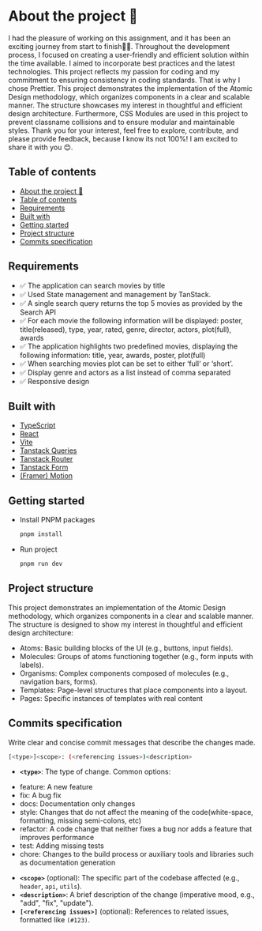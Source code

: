 # About the project 🎉

I had the pleasure of working on this assignment, and it has been an exciting journey from start to finish👩‍💻.
Throughout the development process, I focused on creating a user-friendly and efficient solution within the time available. I aimed to incorporate best practices and the latest technologies. This project reflects my passion for coding and my commitment to ensuring consistency in coding standards. That is why I chose Prettier. This project demonstrates the implementation of the Atomic Design methodology, which organizes components in a clear and scalable manner. The structure showcases my interest in thoughtful and efficient design architecture. Furthermore, CSS Modules are used in this project to prevent classname collisions and to ensure modular and maintainable styles. Thank you for your interest, feel free to explore, contribute, and please provide feedback, because I know its not 100%! I am excited to share it with you 😊.

## Table of contents

- [About the project 🎉](#about-the-project-)
- [Table of contents](#table-of-contents)
- [Requirements](#requirements)
- [Built with](#built-with)
- [Getting started](#getting-started)
- [Project structure](#project-structure)
- [Commits specification](#commits-specification)

## Requirements

- ✅ The application can search movies by title
- ✅ Used State management and management by TanStack.
- ✅ A single search query returns the top 5 movies as provided by the Search API
- ✅ For each movie the following information will be displayed: poster,
  title(released), type, year, rated, genre, director, actors, plot(full), awards
- ✅ The application highlights two predefined movies, displaying the following information: title, year, awards, poster,
  plot(full)
- ✅ When searching movies plot can be set to either ‘full‘ or ‘short’.
- ✅ Display genre and actors as a list instead of comma separated
- ✅ Responsive design

## Built with

- [TypeScript](https://www.typescriptlang.org/docs/)
- [React](https://react.dev/)
- [Vite](https://vite.dev/guide/)
- [Tanstack Queries](https://tanstack.com/query/latest)
- [Tanstack Router](https://tanstack.com/router/latest)
- [Tanstack Form](https://tanstack.com/form/latest)
- [(Framer) Motion](https://www.framer.com/motion/)

## Getting started

- Install PNPM packages
  ```sh
  pnpm install
  ```
- Run project

  ```sh
  pnpm run dev

  ```

## Project structure

This project demonstrates an implementation of the Atomic Design methodology, which organizes components in a clear and scalable manner. The structure is designed to show my interest in thoughtful and efficient design architecture:

- Atoms: Basic building blocks of the UI (e.g., buttons, input fields).
- Molecules: Groups of atoms functioning together (e.g., form inputs with labels).
- Organisms: Complex components composed of molecules (e.g., navigation bars, forms).
- Templates: Page-level structures that place components into a layout.
- Pages: Specific instances of templates with real content

## Commits specification

Write clear and concise commit messages that describe the changes made.

```sh
[<type>]<scope>: (<referencing issues>)<description>
```

- **`<type>`**: The type of change. Common options:

* feature: A new feature
* fix: A bug fix
* docs: Documentation only changes
* style: Changes that do not affect the meaning of the code(white-space, formatting, missing semi-colons, etc)
* refactor: A code change that neither fixes a bug nor adds a feature that improves performance
* test: Adding missing tests
* chore: Changes to the build process or auxiliary tools and libraries such as documentation generation

- **`<scope>`** (optional): The specific part of the codebase affected (e.g., `header`, `api`, `utils`).
- **`<description>`**: A brief description of the change (imperative mood, e.g., "add", "fix", "update").
- **`[<referencing issues>]`** (optional): References to related issues, formatted like `(#123)`.
